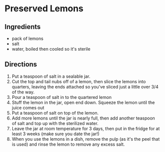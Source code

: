# Preserved Lemons

## Ingredients
- pack of lemons
- salt
- water, boiled then cooled so it's sterile

## Directions
1. Put a teaspoon of salt in a sealable jar.
1. Cut the top and tail nubs off of a lemon, then slice the lemons into quarters, leaving the ends attached so you've
   sliced just a little over 3/4 of the way.
1. Pour a teaspoon of salt in to the quartered lemon
1. Stuff the lemon in the jar, open end down.  Squeeze the lemon until the juice comes out
1. Put a teaspoon of salt on top of the lemon.
1. Add more lemons until the jar is nearly full, then add another teaspoon of salt and top up with the sterilized water.
1. Leave the jar at room temperature for 3 days, then put in the fridge for at least 3 weeks (make sure you date the
   jar!)
1. When you use the lemons in a dish, remove the pulp (as it's the peel that is used) and rinse the lemon to remove any
   excess salt.
